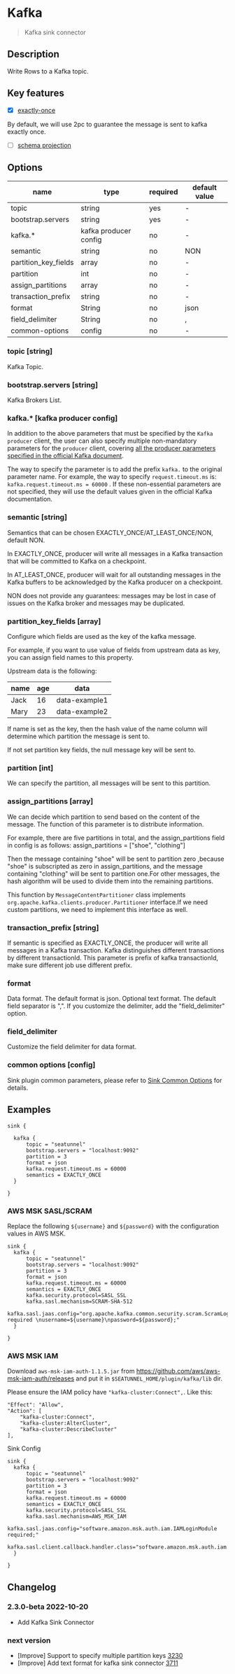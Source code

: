 # Kafka

> Kafka sink connector
## Description

Write Rows to a Kafka topic.

## Key features

- [x] [exactly-once](../../concept/connector-v2-features.md)

By default, we will use 2pc to guarantee the message is sent to kafka exactly once.

- [ ] [schema projection](../../concept/connector-v2-features.md)

## Options

| name                 | type                  | required | default value |
|----------------------|-----------------------| -------- | ------------- |
| topic                | string                | yes      | -             |
| bootstrap.servers    | string                | yes      | -             |
| kafka.*              | kafka producer config | no       | -             |
| semantic             | string                | no       | NON           |
| partition_key_fields | array                 | no       | -             |
| partition            | int                   | no       | -             |
| assign_partitions    | array                 | no       | -             |
| transaction_prefix   | string                | no       | -             |
| format               | String                | no       | json          |
| field_delimiter      | String                | no       | ,             |
| common-options       | config                | no       | -             |

### topic [string]

Kafka Topic.

### bootstrap.servers [string]

Kafka Brokers List.

### kafka.* [kafka producer config]

In addition to the above parameters that must be specified by the `Kafka producer` client, the user can also specify multiple non-mandatory parameters for the `producer` client, covering [all the producer parameters specified in the official Kafka document](https://kafka.apache.org/documentation.html#producerconfigs).

The way to specify the parameter is to add the prefix `kafka.` to the original parameter name. For example, the way to specify `request.timeout.ms` is: `kafka.request.timeout.ms = 60000` . If these non-essential parameters are not specified, they will use the default values given in the official Kafka documentation.

### semantic [string]

Semantics that can be chosen EXACTLY_ONCE/AT_LEAST_ONCE/NON, default NON.

In EXACTLY_ONCE, producer will write all messages in a Kafka transaction that will be committed to Kafka on a checkpoint.

In AT_LEAST_ONCE, producer will wait for all outstanding messages in the Kafka buffers to be acknowledged by the Kafka producer on a checkpoint.

NON does not provide any guarantees: messages may be lost in case of issues on the Kafka broker and messages may be duplicated.

### partition_key_fields [array]

Configure which fields are used as the key of the kafka message.

For example, if you want to use value of fields from upstream data as key, you can assign field names to this property.

Upstream data is the following:

| name | age  | data          |
| ---- | ---- | ------------- |
| Jack | 16   | data-example1 |
| Mary | 23   | data-example2 |

If name is set as the key, then the hash value of the name column will determine which partition the message is sent to.

If not set partition key fields, the null message key will be sent to.

### partition [int]

We can specify the partition, all messages will be sent to this partition.

### assign_partitions [array]

We can decide which partition to send based on the content of the message. The function of this parameter is to distribute information.

For example, there are five partitions in total, and the assign_partitions field in config is as follows:
assign_partitions = ["shoe", "clothing"]

Then the message containing "shoe" will be sent to partition zero ,because "shoe" is subscripted as zero in assign_partitions, and the message containing "clothing" will be sent to partition one.For other messages, the hash algorithm will be used to divide them into the remaining partitions.

This function by `MessageContentPartitioner` class implements `org.apache.kafka.clients.producer.Partitioner` interface.If we need custom partitions, we need to implement this interface as well.

### transaction_prefix [string]

If semantic is specified as EXACTLY_ONCE, the producer will write all messages in a Kafka transaction.
Kafka distinguishes different transactions by different transactionId. This parameter is prefix of  kafka  transactionId, make sure different job use different prefix.

### format

Data format. The default format is json. Optional text format. The default field separator is ",".
If you customize the delimiter, add the "field_delimiter" option.

### field_delimiter

Customize the field delimiter for data format.

### common options [config]

Sink plugin common parameters, please refer to [Sink Common Options](common-options.md) for details.

## Examples

```hocon
sink {

  kafka {
      topic = "seatunnel"
      bootstrap.servers = "localhost:9092"
      partition = 3
      format = json
      kafka.request.timeout.ms = 60000
      semantics = EXACTLY_ONCE
  }
  
}
```

### AWS MSK SASL/SCRAM

Replace the following `${username}` and `${password}` with the configuration values in AWS MSK.

```hocon
sink {
  kafka {
      topic = "seatunnel"
      bootstrap.servers = "localhost:9092"
      partition = 3
      format = json
      kafka.request.timeout.ms = 60000
      semantics = EXACTLY_ONCE
      kafka.security.protocol=SASL_SSL
      kafka.sasl.mechanism=SCRAM-SHA-512
      kafka.sasl.jaas.config="org.apache.kafka.common.security.scram.ScramLoginModule required \nusername=${username}\npassword=${password};"
  }
  
}
```

### AWS MSK IAM

Download `aws-msk-iam-auth-1.1.5.jar` from https://github.com/aws/aws-msk-iam-auth/releases and put it in `$SEATUNNEL_HOME/plugin/kafka/lib` dir.

Please ensure the IAM policy have `"kafka-cluster:Connect",`. Like this:


```hocon
"Effect": "Allow",
"Action": [
    "kafka-cluster:Connect",
    "kafka-cluster:AlterCluster",
    "kafka-cluster:DescribeCluster"
],
```

Sink Config

```hocon
sink {
  kafka {
      topic = "seatunnel"
      bootstrap.servers = "localhost:9092"
      partition = 3
      format = json
      kafka.request.timeout.ms = 60000
      semantics = EXACTLY_ONCE
      kafka.security.protocol=SASL_SSL
      kafka.sasl.mechanism=AWS_MSK_IAM
      kafka.sasl.jaas.config="software.amazon.msk.auth.iam.IAMLoginModule required;"
      kafka.sasl.client.callback.handler.class="software.amazon.msk.auth.iam.IAMClientCallbackHandler"
  }
  
}
```

## Changelog

### 2.3.0-beta 2022-10-20

- Add Kafka Sink Connector

### next version

- [Improve] Support to specify multiple partition keys [3230](https://github.com/apache/incubator-seatunnel/pull/3230)
- [Improve] Add text format for kafka sink connector [3711](https://github.com/apache/incubator-seatunnel/pull/3711)
